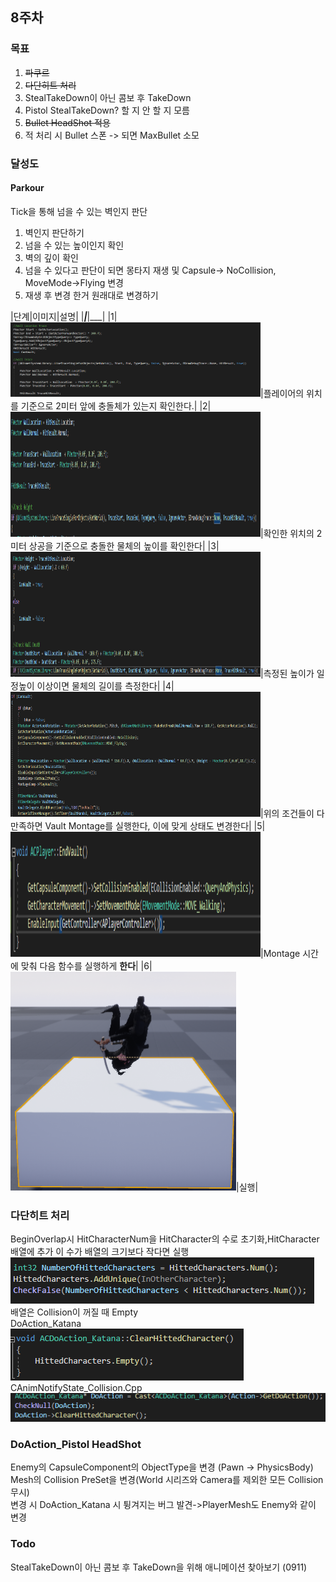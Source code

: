 ## 8주차
### 목표  
1. ~~파쿠르~~
2. ~~다단히트 처리~~
3. StealTakeDown이 아닌 콤보 후 TakeDown
4. Pistol StealTakeDown? 할 지 안 할 지 모름
5. ~~Bullet HeadShot 적용~~
6. 적 처리 시 Bullet 스폰 -> 되면 MaxBullet 소모

### 달성도
#### Parkour
Tick을 통해 넘을 수 있는 벽인지 판단
1. 벽인지 판단하기
2. 넘을 수 있는 높이인지 확인
3. 벽의 깊이 확인
4. 넘을 수 있다고 판단이 되면 몽타지 재생 및 Capsule-> NoCollision, MoveMode->Flying 변경
5. 재생 후 변경 한거 원래대로 변경하기

|단계|이미지|설명|
|___|___|___|
|1|<img src = "Image/VaultFirst.png" width = 400px>|플레이어의 위치를 기준으로 2미터 앞에 충돌체가 있는지 확인한다.|
|2|<img src = "Image/VaultSecond.png" width = 400px height = 200px>|확인한 위치의 2미터 상공을 기준으로 충돌한 물체의 높이를 확인한다|
|3|<img src = Image/VaultThird.png width = 400px height = 200px>|측정된 높이가 일정높이 이상이면 물체의 길이를 측정한다|
|4|<img src = Image/VaultFourth.png width = 400px height = 200px>|위의 조건들이 다 만족하면 Vault Montage를 실행한다, 이에 맞게 상태도 변경한다|
|5|<img src = "Image/VaultEnd.png"  width = 400px height = 200px>|Montage 시간에 맞춰 다음 함수를 실행하게 **한다**|
|6|<img src = Image/VaultPlay.png height = 350px>|실행|

### 다단히트 처리
BeginOverlap시 HitCharacterNum을 HitCharacter의 수로 초기화,HitCharacter 배열에 추가 이 수가 배열의 크기보다 작다면 실행   
![Multi Hit Overlap](Image/MultiHitOverlap.png)   
배열은 Collision이 꺼질 때 Empty   
DoAction_Katana   
![Clear Hitted Character](Image/ClearHittedCharacter.png)   
CAnimNotifyState_Collision.Cpp   
![Collision Clear](Image/Collision_Clear.png)     

### DoAction_Pistol HeadShot
Enemy의 CapsuleComponent의 ObjectType을 변경 (Pawn -> PhysicsBody)   
Mesh의 Collision PreSet을 변경(World 시리즈와 Camera를 제외한 모든 Collision 무시)   
변경 시 DoAction_Katana 시 튕겨지는 버그 발견->PlayerMesh도 Enemy와 같이 변경


### Todo
StealTakeDown이 아닌 콤보 후 TakeDown을 위해 애니메이션 찾아보기 (0911)



